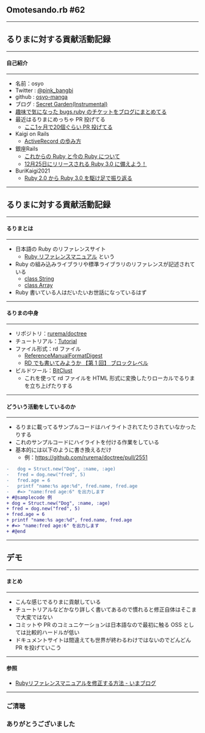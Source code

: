 ## Omotesando.rb #62

- - -

## るりまに対する貢献活動記録

---

#### 自己紹介
- - -

* 名前：osyo
* Twitter : [@pink_bangbi](https://twitter.com/pink_bangbi)
* github  : [osyo-manga](https://github.com/osyo-manga)
* ブログ  : [Secret Garden(Instrumental)](http://secret-garden.hatenablog.com)
* [趣味で気になった bugs.ruby のチケットをブログにまとめてる](https://secret-garden.hatenablog.com/archive/category/bugs.ruby)               <!-- .element: class="fragment" -->
* 最近はるりまにめっちゃ PR 投げてる                   <!-- .element: class="fragment" -->
    * [ここ1ヶ月で20個ぐらい PR 投げてる](https://github.com/rurema/doctree/pulls?q=is%3Apr+author%3Aosyo-manga)
* Kaigi on Rails                 <!-- .element: class="fragment" -->
    * [ActiveRecord の歩み方](https://speakerdeck.com/osyo/activerecord-falsebu-mifang)
* 銀座Rails                   <!-- .element: class="fragment" -->
    * [これからの Ruby と今の Ruby について](https://speakerdeck.com/osyo/korekarafalse-ruby-tojin-false-ruby-nituite)
    * [12月25日にリリースされる Ruby 3.0 に備えよう！](https://speakerdeck.com/osyo/12yue-25ri-niririsusareru-ruby-3-dot-0-nibei-eyou)
* BuriKaigi2021                 <!-- .element: class="fragment" -->
    * [Ruby 2.0 から Ruby 3.0 を駆け足で振り返る](https://speakerdeck.com/osyo/ruby-2-dot-0-kara-ruby-3-dot-0-woqu-kezu-dezhen-rifan-ru)

---

## るりまに対する貢献活動記録

---

#### るりまとは
- - -

- 日本語の Ruby のリファレンスサイト
    - [Ruby リファレンスマニュアル](https://docs.ruby-lang.org/ja/latest/doc/index.html) という
- Ruby の組み込みライブラリや標準ライブラリのリファレンスが記述されている
    - [class String](https://docs.ruby-lang.org/ja/latest/class/String.html)
    - [class Array](https://docs.ruby-lang.org/ja/latest/class/Array.html)
- Ruby 書いている人はだいたいお世話になっているはず

---

#### るりまの中身
- - -

- リポジトリ：[rurema/doctree](https://github.com/rurema/doctree)
- チュートリアル：[Tutorial](https://github.com/rurema/doctree/wiki/Tutorial)
- ファイル形式：rd ファイル
    - [ReferenceManualFormatDigest](https://github.com/rurema/doctree/wiki/ReferenceManualFormatDigest)
    - [RD でも書いてみようか 【第 1 回】 ブロックレベル](https://magazine.rubyist.net/articles/0006/0006-RDIntro.html)
- ビルドツール：[BitClust](https://github.com/rurema/doctree/wiki/BitClust)
    - これを使って rd ファイルを HTML 形式に変換したりローカルでるりまを立ち上げたりする

---

#### どういう活動をしているのか
- - -

* るりまに載ってるサンプルコードはハイライトされてたりされていなかったりする
* これのサンプルコードにハイライトを付ける作業をしている
* 基本的には以下のように書き換えるだけ
    * 例：https://github.com/rurema/doctree/pull/2551

```diff
-   dog = Struct.new("Dog", :name, :age)
-   fred = dog.new("fred", 5)
-   fred.age = 6
-   printf "name:%s age:%d", fred.name, fred.age
-   #=> "name:fred age:6" を出力します
+ #@samplecode 例
+ dog = Struct.new("Dog", :name, :age)
+ fred = dog.new("fred", 5)
+ fred.age = 6
+ printf "name:%s age:%d", fred.name, fred.age
+ #=> "name:fred age:6" を出力します
+ #@end
```

---

## デモ

---


#### まとめ
- - -

- こんな感じでるりまに貢献している
- チュートリアルなどかなり詳しく書いてあるので慣れると修正自体はそこまで大変ではない
- コミットや PR のコミュニケーションは日本語なので最初に触る OSS としては比較的ハードルが低い
- ドキュメントサイトは間違えても世界が終わるわけではないのでどんどん PR を投げていこう


---

#### 参照

* [Rubyリファレンスマニュアルを修正する方法 - いまブログ](https://imaizumimr.hatenablog.com/entry/2020/12/02/235121)

---

### ご清聴
### ありがとうございました

